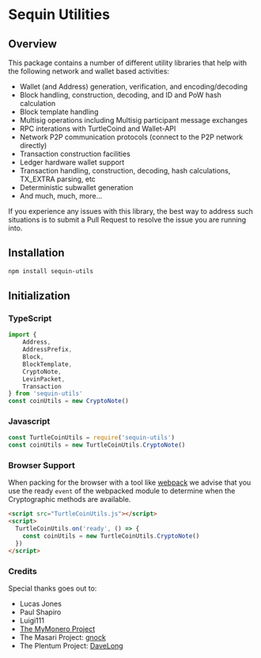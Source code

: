 # Sequin Utilities

## Overview
This package contains a number of different utility libraries that help with the following network and wallet based activities:

* Wallet (and Address) generation, verification, and encoding/decoding
* Block handling, construction, decoding, and ID and PoW hash calculation
* Block template handling
* Multisig operations including Multisig participant message exchanges
* RPC interations with TurtleCoind and Wallet-API
* Network P2P communication protocols (connect to the P2P network directly)
* Transaction construction facilities
* Ledger hardware wallet support
* Transaction handling, construction, decoding, hash calculations, TX_EXTRA parsing, etc
* Deterministic subwallet generation
* And much, much, more...

If you experience any issues with this library, the best way to address such situations is to submit a Pull Request to resolve the issue you are running into.

## Installation

```bash
npm install sequin-utils
```

## Initialization

### TypeScript

```typescript
import {
    Address, 
    AddressPrefix, 
    Block, 
    BlockTemplate, 
    CryptoNote, 
    LevinPacket, 
    Transaction
} from 'sequin-utils'
const coinUtils = new CryptoNote()
```

### Javascript

```javascript
const TurtleCoinUtils = require('sequin-utils')
const coinUtils = new TurtleCoinUtils.CryptoNote()
```

### Browser Support

When packing for the browser with a tool like [webpack](https://webpack.js.org/) we advise that you use the ready `event` of the webpacked module to determine when the Cryptographic methods are available.

```html
<script src="TurtleCoinUtils.js"></script>
<script>
  TurtleCoinUtils.on('ready', () => {
    const coinUtils = new TurtleCoinUtils.CryptoNote()
  })
</script>
```

### Credits

Special thanks goes out to:

* Lucas Jones
* Paul Shapiro
* Luigi111
* [The MyMonero Project](https://github.com/mymonero/mymonero-app-js)
* The Masari Project: [gnock](https://github.com/gnock)
* The Plentum Project: [DaveLong](https://github.com/DaveLong)
